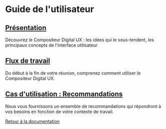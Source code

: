 # Guide de l'utilisateur

## [Présentation](presentation.md)
Découvrez le Compositeur Digital UX : les idées qui le sous-tendent, les principaux concepts de l'interface utilisateur

## [Flux de travail](workflow.md)
Du début à la fin de votre réunion, comprenez comment utiliser le Compositeur Digital UX.

## [Cas d'utilisation : Recommandations](use_cases.md)
Nous vous fournissons un ensemble de recommandations qui répondront à vos besoins en fonction de votre contexte de travail. 

[Retour à la documentation](../index.md)
